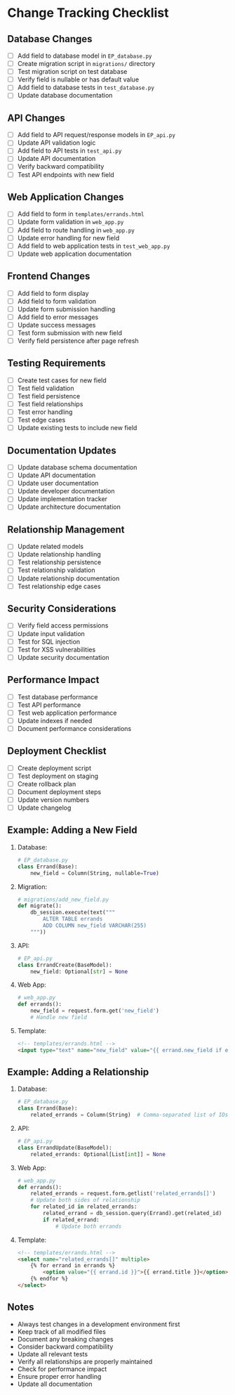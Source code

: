 # Change Tracking Checklist

## Database Changes
- [ ] Add field to database model in `EP_database.py`
- [ ] Create migration script in `migrations/` directory
- [ ] Test migration script on test database
- [ ] Verify field is nullable or has default value
- [ ] Add field to database tests in `test_database.py`
- [ ] Update database documentation

## API Changes
- [ ] Add field to API request/response models in `EP_api.py`
- [ ] Update API validation logic
- [ ] Add field to API tests in `test_api.py`
- [ ] Update API documentation
- [ ] Verify backward compatibility
- [ ] Test API endpoints with new field

## Web Application Changes
- [ ] Add field to form in `templates/errands.html`
- [ ] Update form validation in `web_app.py`
- [ ] Add field to route handling in `web_app.py`
- [ ] Update error handling for new field
- [ ] Add field to web application tests in `test_web_app.py`
- [ ] Update web application documentation

## Frontend Changes
- [ ] Add field to form display
- [ ] Add field to form validation
- [ ] Update form submission handling
- [ ] Add field to error messages
- [ ] Update success messages
- [ ] Test form submission with new field
- [ ] Verify field persistence after page refresh

## Testing Requirements
- [ ] Create test cases for new field
- [ ] Test field validation
- [ ] Test field persistence
- [ ] Test field relationships
- [ ] Test error handling
- [ ] Test edge cases
- [ ] Update existing tests to include new field

## Documentation Updates
- [ ] Update database schema documentation
- [ ] Update API documentation
- [ ] Update user documentation
- [ ] Update developer documentation
- [ ] Update implementation tracker
- [ ] Update architecture documentation

## Relationship Management
- [ ] Update related models
- [ ] Update relationship handling
- [ ] Test relationship persistence
- [ ] Test relationship validation
- [ ] Update relationship documentation
- [ ] Test relationship edge cases

## Security Considerations
- [ ] Verify field access permissions
- [ ] Update input validation
- [ ] Test for SQL injection
- [ ] Test for XSS vulnerabilities
- [ ] Update security documentation

## Performance Impact
- [ ] Test database performance
- [ ] Test API performance
- [ ] Test web application performance
- [ ] Update indexes if needed
- [ ] Document performance considerations

## Deployment Checklist
- [ ] Create deployment script
- [ ] Test deployment on staging
- [ ] Create rollback plan
- [ ] Document deployment steps
- [ ] Update version numbers
- [ ] Update changelog

## Example: Adding a New Field
1. Database:
   ```python
   # EP_database.py
   class Errand(Base):
       new_field = Column(String, nullable=True)
   ```

2. Migration:
   ```python
   # migrations/add_new_field.py
   def migrate():
       db_session.execute(text("""
           ALTER TABLE errands 
           ADD COLUMN new_field VARCHAR(255)
       """))
   ```

3. API:
   ```python
   # EP_api.py
   class ErrandCreate(BaseModel):
       new_field: Optional[str] = None
   ```

4. Web App:
   ```python
   # web_app.py
   def errands():
       new_field = request.form.get('new_field')
       # Handle new field
   ```

5. Template:
   ```html
   <!-- templates/errands.html -->
   <input type="text" name="new_field" value="{{ errand.new_field if errand else '' }}">
   ```

## Example: Adding a Relationship
1. Database:
   ```python
   # EP_database.py
   class Errand(Base):
       related_errands = Column(String)  # Comma-separated list of IDs
   ```

2. API:
   ```python
   # EP_api.py
   class ErrandUpdate(BaseModel):
       related_errands: Optional[List[int]] = None
   ```

3. Web App:
   ```python
   # web_app.py
   def errands():
       related_errands = request.form.getlist('related_errands[]')
       # Update both sides of relationship
       for related_id in related_errands:
           related_errand = db_session.query(Errand).get(related_id)
           if related_errand:
               # Update both errands
   ```

4. Template:
   ```html
   <!-- templates/errands.html -->
   <select name="related_errands[]" multiple>
       {% for errand in errands %}
           <option value="{{ errand.id }}">{{ errand.title }}</option>
       {% endfor %}
   </select>
   ```

## Notes
- Always test changes in a development environment first
- Keep track of all modified files
- Document any breaking changes
- Consider backward compatibility
- Update all relevant tests
- Verify all relationships are properly maintained
- Check for performance impact
- Ensure proper error handling
- Update all documentation 
